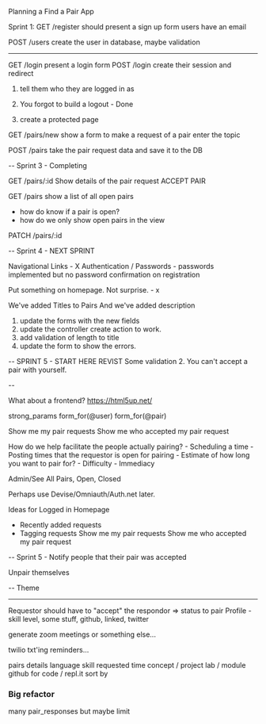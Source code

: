 Planning a Find a Pair App

Sprint 1:
GET /register
  should present a sign up form
  users have an email

POST /users
  create the user in database, maybe validation

-----

GET /login
  present a login form
POST /login
  create their session and redirect

  1. tell them who they are logged in as
  
  2. You forgot to build a logout - Done
  3. create a protected page

GET /pairs/new
 show a form to make a request of a pair
 enter the topic 

POST /pairs
  take the pair request data and save it to the DB

--  Sprint 3 - Completing 

GET /pairs/:id
  Show details of the pair request
  ACCEPT PAIR


GET /pairs 
  show a list of all open pairs
  - how do know if a pair is open?
  - how do we only show open pairs in the view

PATCH /pairs/:id 

-- Sprint 4 - NEXT SPRINT

  Navigational Links - X
  Authentication / Passwords
    - passwords implemented but no password confirmation on registration


  Put something on homepage. Not surprise. - x
  
  We've added Titles to Pairs
  And we've added description
  1. update the forms with the new fields
  2. update the controller create action to work.
  3. add validation of length to title
  4. update the form to show the errors.


-- SPRINT 5 - START HERE
  REVIST 
    Some validation
    2. You can't accept a pair with yourself.

  --

What about a frontend?
https://html5up.net/

strong_params
form_for(@user)
form_for(@pair)

  Show me my pair requests
  Show me who accepted my pair request

  How do we help facilitate the people actually pairing?
    - Scheduling a time
    - Posting times that the requestor is open for pairing
    - Estimate of how long you want to pair for?
    - Difficulty
    - Immediacy

  Admin/See All Pairs, Open, Closed



Perhaps use Devise/Omniauth/Auth.net later.

Ideas for Logged in Homepage
  - Recently added requests
  - Tagging requests
  Show me my pair requests
  Show me who accepted my pair request  

-- Sprint 5 -
  Notify people that their pair was accepted

  Unpair themselves

-- Theme


----
Requestor should have to "accept" the respondor => status to pair
Profile - skill level, some stuff, github, linked, twitter

generate zoom meetings or something else...

twilio txt'ing reminders...

pairs details
  language
  skill 
  requested time
  concept / project
  lab / module
  github for code / repl.it
sort by

### Big refactor
many pair_responses but maybe limit





